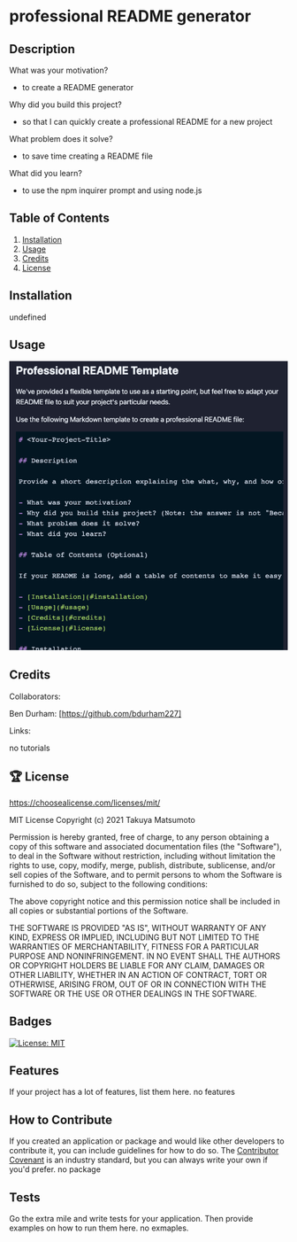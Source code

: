 # professional README generator


## Description

What was your motivation?

- to create a README generator

Why did you build this project?

- so that I can quickly create a professional README for a new project

What problem does it solve?

- to save time creating a README file

What did you learn?

- to use the npm inquirer prompt and using node.js


## Table of Contents

1. [Installation](#installation)
2. [Usage](#usage)
3. [Credits](#credits)
4. [License](#license)

## Installation

undefined


## Usage


![Front-Page](./readMePhotos/README_screenshot_example.png "Front-Page")



## Credits

Collaborators:
 
Ben Durham: [https://github.com/bdurham227]

Links:
 
no tutorials


## 🏆 License

https://choosealicense.com/licenses/mit/

MIT License Copyright (c) 2021 Takuya Matsumoto 

Permission is hereby granted, free of charge, to any person obtaining a copy
of this software and associated documentation files (the "Software"), to deal
in the Software without restriction, including without limitation the rights
to use, copy, modify, merge, publish, distribute, sublicense, and/or sell
copies of the Software, and to permit persons to whom the Software is
furnished to do so, subject to the following conditions:

The above copyright notice and this permission notice shall be included in all
copies or substantial portions of the Software.

THE SOFTWARE IS PROVIDED "AS IS", WITHOUT WARRANTY OF ANY KIND, EXPRESS OR
IMPLIED, INCLUDING BUT NOT LIMITED TO THE WARRANTIES OF MERCHANTABILITY,
FITNESS FOR A PARTICULAR PURPOSE AND NONINFRINGEMENT. IN NO EVENT SHALL THE
AUTHORS OR COPYRIGHT HOLDERS BE LIABLE FOR ANY CLAIM, DAMAGES OR OTHER
LIABILITY, WHETHER IN AN ACTION OF CONTRACT, TORT OR OTHERWISE, ARISING FROM,
OUT OF OR IN CONNECTION WITH THE SOFTWARE OR THE USE OR OTHER DEALINGS IN THE
SOFTWARE.


## Badges

[![License: MIT](https://img.shields.io/badge/License-MIT-yellow.svg)](https://opensource.org/licenses/MIT)


## Features

If your project has a lot of features, list them here.
no features


## How to Contribute

If you created an application or package and would like other developers to contribute it, you can include guidelines for how to do so. The [Contributor Covenant](https://www.contributor-covenant.org/) is an industry standard, but you can always write your own if you'd prefer.
no package


## Tests

Go the extra mile and write tests for your application. Then provide examples on how to run them here.
no exmaples.


